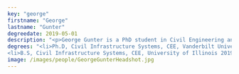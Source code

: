 ```yaml
---
key: "george"
firstname: "George"
lastname: "Gunter"
degreedate: 2019-05-01
description: "<p>George Gunter is a PhD student in Civil Engineering and the Insitute for Software Integrated Systems at Vanderbilt University. He earned his B.S. from the University of Illinois at Urbana Champaign. His research interests are broadly in applications of cyber-physical systems to civil infrastructure, specializing in smart and connected transportations sytems with a focus on traffic cmodeling and control.</p>"
degrees: "<li>Ph.D, Civil Infrastructure Systems, CEE, Vanderbilt University 2023 (expected)</li>
<li>B.S, Civil Infrastructure Systems, CEE, University of Illinois 2019</li>"
image: /images/people/GeorgeGunterHeadshot.jpg
---
```



